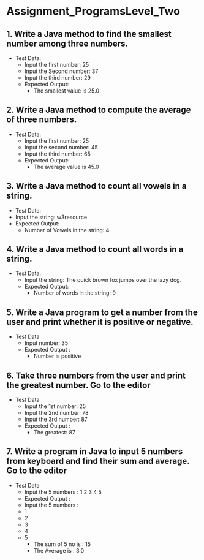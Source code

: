# Assignment_ProgramsLevel_Two

## 1. Write a Java method to find the smallest number among three numbers. 
- Test Data:
   - Input the first number: 25
   - Input the Second number: 37
   - Input the third number: 29
   - Expected Output:
       - The smallest value is 25.0
   
## 2. Write a Java method to compute the average of three numbers.
- Test Data:
   - Input the first number: 25
   - Input the second number: 45
   - Input the third number: 65
   - Expected Output:
     - The average value is 45.0
  
## 3. Write a Java method to count all vowels in a string.
- Test Data:
- Input the string: w3resource
- Expected Output:
   - Number of  Vowels in the string: 4
   
## 4. Write a Java method to count all words in a string. 
- Test Data:
   - Input the string: The quick brown fox jumps over the lazy dog.
   - Expected Output:
      - Number of words in the string: 9
   
## 5. Write a Java program to get a number from the user and print whether it is positive or negative.
- Test Data
   - Input number: 35
   - Expected Output :
      - Number is positive

## 6. Take three numbers from the user and print the greatest number. Go to the editor
- Test Data
   - Input the 1st number: 25
   - Input the 2nd number: 78
   - Input the 3rd number: 87
   - Expected Output :
     - The greatest: 87
     
## 7. Write a program in Java to input 5 numbers from keyboard and find their sum and average. Go to the editor
- Test Data
   - Input the 5 numbers : 1 2 3 4 5
   - Expected Output :
   - Input the 5 numbers :                                                            
   - 1                                                                                
   - 2                                                                                
   - 3                                                                                
   - 4                                                                                
   - 5                                                                                
      - The sum of 5 no is : 15                                                          
      - The Average is : 3.0 
